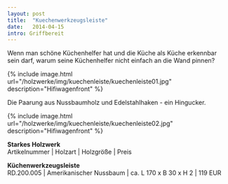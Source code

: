 ```yaml
---
layout: post
title:  "Kuechenwerkzeugsleiste"
date:   2014-04-15
intro: Griffbereit
---
```


Wenn man schöne Küchenhelfer hat und die Küche als Küche erkennbar sein darf, 
warum seine Küchenhelfer nicht einfach an die Wand pinnen?

{% include image.html url="/holzwerke/img/kuechenleiste/kuechenleiste01.jpg" description="Hifiwagenfront" %}

Die Paarung aus Nussbaumholz und Edelstahlhaken - ein Hingucker.

{% include image.html url="/holzwerke/img/kuechenleiste/kuechenleiste02.jpg" description="Hifiwagenfront" %}


**Starkes Holzwerk**   
Artikelnummer \| Holzart \| Holzgröße \| Preis

**Küchenwerkzeugsleiste**    
RD.200.005  \| 	Amerikanischer Nussbaum \| ca. L 170 x B 30 x H 2 \| 119 EUR
